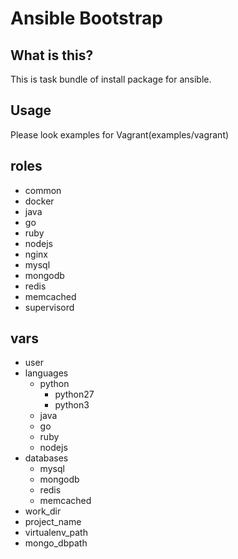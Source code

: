 # Ansible Bootstrap 

## What is this?

This is task bundle of install package for ansible.


## Usage

Please look examples for Vagrant(examples/vagrant)


## roles

- common
- docker
- java
- go
- ruby
- nodejs
- nginx
- mysql
- mongodb
- redis
- memcached
- supervisord


## vars

- user
- languages
  - python
    - python27
    - python3
  - java
  - go
  - ruby
  - nodejs
- databases
  - mysql
  - mongodb
  - redis
  - memcached
- work_dir
- project_name
- virtualenv_path
- mongo_dbpath

